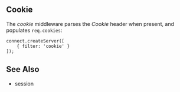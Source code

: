 ## Cookie

The _cookie_ middleware parses the _Cookie_ header when present, and populates `req.cookies`:

    connect.createServer([
		{ filter: 'cookie' }
	]);

## See Also

  * session